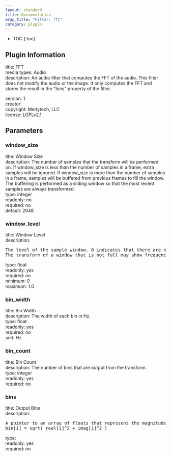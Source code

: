 ```yaml
---
layout: standard
title: Documentation
wrap_title: "Filter: fft"
category: plugin
---
```

* TOC
{:toc}

## Plugin Information

title: FFT  
media types:
Audio  
description: An audio filter that computes the FFT of the audio. This filter does not modify the audio or the image. It only computes the FFT and stores the result in the &quot;bins&quot; property of the filter.
  
version: 1  
creator:   
copyright: Meltytech, LLC  
license: LGPLv2.1  

## Parameters

### window_size

title: Window Size    
description:
The number of samples that the transform will be performed on. If window_size is less than the number of samples in a frame, extra samples will be ignored. If window_size is more than the number of samples in a frame, samples will be buffered from previous frames to fill the window. The buffering is performed as a sliding window so that the most recent samples are always transformed.  
type: integer  
readonly: no  
required: no  
default: 2048  

### window_level

title: Window Level    
description:
<pre>
The level of the sample window. 0 indicates that there are no samples in the window. 1.0 indicates that the window is full.
The transform of a window that is not full may show frequency spikes that are not really present in the audio.
</pre>
type: float  
readonly: yes  
required: no  
minimum: 0  
maximum: 1.0  

### bin_width

title: Bin Width    
description:
The width of each bin in Hz.  
type: float  
readonly: yes  
required: no  
unit: Hz  

### bin_count

title: Bin Count    
description:
The number of bins that are output from the transform.  
type: integer  
readonly: yes  
required: no  

### bins

title: Output Bins    
description:
<pre>
A pointer to an array of floats that represent the magnitude of the output of the transform.
bin[i] = sqrt( real[i]^2 + imag[i]^2 )
</pre>
type:   
readonly: yes  
required: no  

